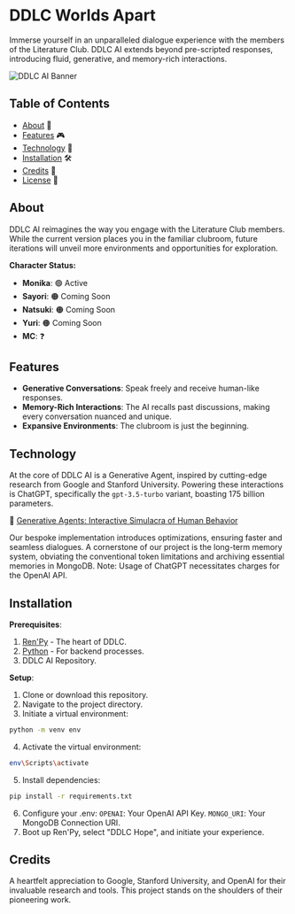 # DDLC Worlds Apart

Immerse yourself in an unparalleled dialogue experience with the members of the Literature Club. DDLC AI extends beyond pre-scripted responses, introducing fluid, generative, and memory-rich interactions.

![DDLC AI Banner](path-to-your-banner-image-if-you-have-one.png)

## Table of Contents

- [About](#about) 📖
- [Features](#features) 🎮
- [Technology](#technology) 🧠
- [Installation](#installation) 🛠️
- [Credits](#credits) 🙏
- [License](#license) 📜

## About

DDLC AI reimagines the way you engage with the Literature Club members. While the current version places you in the familiar clubroom, future iterations will unveil more environments and opportunities for exploration.

**Character Status:**
- **Monika**: 🟢 Active
- **Sayori**: 🟠 Coming Soon
- **Natsuki**: 🟠 Coming Soon
- **Yuri**: 🟠 Coming Soon
- **MC**: ❓

## Features

- **Generative Conversations**: Speak freely and receive human-like responses.
- **Memory-Rich Interactions**: The AI recalls past discussions, making every conversation nuanced and unique.
- **Expansive Environments**: The clubroom is just the beginning.

## Technology

At the core of DDLC AI is a Generative Agent, inspired by cutting-edge research from Google and Stanford University. Powering these interactions is ChatGPT, specifically the `gpt-3.5-turbo` variant, boasting 175 billion parameters.

📄 [Generative Agents: Interactive Simulacra of Human Behavior](https://arxiv.org/pdf/2304.03442.pdf)

Our bespoke implementation introduces optimizations, ensuring faster and seamless dialogues. A cornerstone of our project is the long-term memory system, obviating the conventional token limitations and archiving essential memories in MongoDB. Note: Usage of ChatGPT necessitates charges for the OpenAI API.

## Installation

**Prerequisites**:

1. [Ren'Py](https://www.renpy.org/latest.html) - The heart of DDLC.
2. [Python](https://www.python.org/downloads/) - For backend processes.
3. DDLC AI Repository.

**Setup**:

1. Clone or download this repository.
2. Navigate to the project directory.
3. Initiate a virtual environment:
```bash
python -m venv env
```
4. Activate the virtual environment:
```bash
env\Scripts\activate
```
5. Install dependencies:
```bash
pip install -r requirements.txt
```
6. Configure your .env:
  `OPENAI`: Your OpenAI API Key.
  `MONGO_URI`: Your MongoDB Connection URI.
7. Boot up Ren'Py, select "DDLC Hope", and initiate your experience.

## Credits
A heartfelt appreciation to Google, Stanford University, and OpenAI for their invaluable research and tools. This project stands on the shoulders of their pioneering work.


